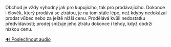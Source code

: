 
Obchod je vždy výhodný jak pro kupujícího, tak pro prodávajícího. Dokonce i člověk, který prodává se ztrátou, je na tom stále lépe, než kdyby nedokázal prodat vůbec nebo za ještě nižší cenu. Prodělává kvůli nedostatku předvídavosti; prodej snižuje jeho ztrátu dokonce i tehdy, když obdrží nízkou cenu.

[🔊 Poslechnout audio](/data/7-paragraphs/audio/chapter_131/para_008-Obchod-je-vdy-vhodn-jak-pro-kupujcho-tak-pro.mp3)
